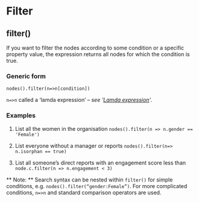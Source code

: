 # Filter
## filter()

If you want to filter the nodes according to some condition or a specific property value, the expression returns all nodes for which the condition is true.
### Generic form
```
nodes().filter(n=>n[condition])
```
`n=>n` called a ‘lamda expression’ – *see '[Lamda expression](../content/chapter/7)'*.

### Examples
1. List all the women in the organisation
`nodes().filter(n => n.gender == 'Female')`

2. List everyone without a manager or reports
`nodes().filter(n=> n.isorphan == true)`

3. List all someone’s direct reports with an engagement score less than `node.c.filter(n => n.engagement < 3)`

** Note: ** Search syntax can be nested within `filter()` for simple conditions, e.g. `nodes().filter(“gender:Female”)`. For more complicated conditions, `n=>n` and standard comparison operators are used.


